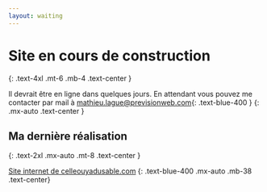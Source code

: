```yaml
---
layout: waiting
---
```

# Site en cours de construction
{: .text-4xl .mt-6 .mb-4 .text-center }

Il devrait être en ligne dans quelques jours.
En attendant vous pouvez me contacter par mail à [mathieu.lague@previsionweb.com](mailto:mathieu.lague@previsionweb.com){: .text-blue-400 }
{: .mx-auto .text-center }


## Ma dernière réalisation
{: .text-2xl .mx-auto .mt-8 .text-center }

[Site internet de celleouyadusable.com](https://celleouyadusable.com)
{: .text-blue-400 .mx-auto .mb-38 .text-center}
